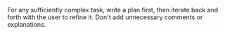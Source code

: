 For any sufficiently complex task, write a plan first, then iterate back and forth with the user to refine it.
Don't add unnecessary comments or explanations.

